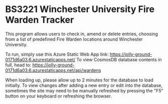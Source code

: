 # BS3221 Winchester University Fire Warden Tracker

This program allows users to check in, amend or delete entries, choosing from a list of predefined Fire Warden locations around Winchester University.

To run, simply use this Azure Static Web App link: https://jolly-ground-0171d6a03.6.azurestaticapps.net/
To view CosmosDB database contents in full, head to: https://jolly-ground-0171d6a03.6.azurestaticapps.net/api/wardens

When loading up, please allow up to 2 minutes for the database to load initially. 
To view changes after adding a new entry or edit into the database, sometimes the site may need to be manually refreshed by pressing the "F5" button on your keyboard or refreshing the browser.




